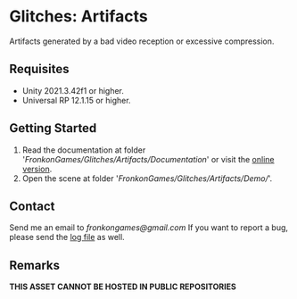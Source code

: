 # Glitches: Artifacts

Artifacts generated by a bad video reception or excessive compression.

## Requisites

* Unity 2021.3.42f1 or higher.
* Universal RP 12.1.15 or higher. 

## Getting Started

1. Read the documentation at folder '_FronkonGames/Glitches/Artifacts/Documentation_' or visit the [online version](https://fronkongames.github.io/store/glitches/).
2. Open the scene at folder '_FronkonGames/Glitches/Artifacts/Demo/_'.

## Contact

Send me an email to _fronkongames@gmail.com_ If you want to report a bug, please send the [log file](https://docs.unity3d.com/Manual/LogFiles.html) as well.

## Remarks

**THIS ASSET CANNOT BE HOSTED IN PUBLIC REPOSITORIES**
